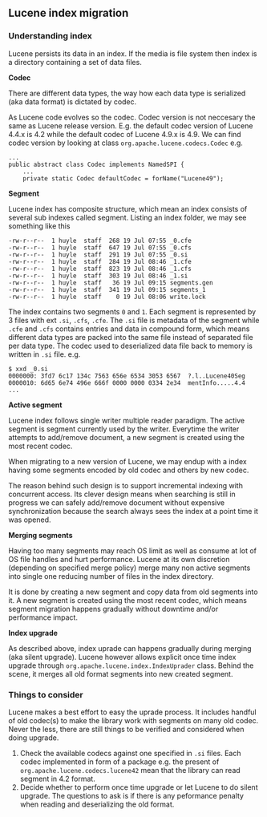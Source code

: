 ## Lucene index migration

### Understanding index

Lucene persists its data in an index. If the media is file system then index is a directory containing a set of data files. 

**Codec**

There are different data types, the way how each data type is serialized (aka data format) is dictated by codec. 

As Lucene code evolves so the codec. Codec version is not neccesary the same as Lucene release version. 
E.g. the default codec version of Lucene 4.4.x is 4.2 while the default codec of Lucene 4.9.x is 4.9. We can find codec version by looking at class `org.apache.lucene.codecs.Codec`  e.g.

    ...
    public abstract class Codec implements NamedSPI {
        ...
        private static Codec defaultCodec = forName("Lucene49");

**Segment**

Lucene index has composite structure, which mean an index consists of several sub indexes called segment. Listing an index folder, we may see something like this

    -rw-r--r--  1 huyle  staff  268 19 Jul 07:55 _0.cfe
    -rw-r--r--  1 huyle  staff  647 19 Jul 07:55 _0.cfs
    -rw-r--r--  1 huyle  staff  291 19 Jul 07:55 _0.si
    -rw-r--r--  1 huyle  staff  284 19 Jul 08:46 _1.cfe
    -rw-r--r--  1 huyle  staff  823 19 Jul 08:46 _1.cfs
    -rw-r--r--  1 huyle  staff  303 19 Jul 08:46 _1.si
    -rw-r--r--  1 huyle  staff   36 19 Jul 09:15 segments.gen
    -rw-r--r--  1 huyle  staff  341 19 Jul 09:15 segments_1
    -rw-r--r--  1 huyle  staff    0 19 Jul 08:06 write.lock

The index contains two segments `0` and `1`. Each segment is represented by 3 files with ext `.si`, `.cfs`, `.cfe`. The `.si` file is metadata of the segment while `.cfe` and `.cfs` contains entries and data in compound form, which means different data types are packed into the same file instead of separated file per data type. The codec used to deserialized data file back to memory is written in `.si` file. e.g.

    $ xxd _0.si
    0000000: 3fd7 6c17 134c 7563 656e 6534 3053 6567  ?.l..Lucene40Seg
    0000010: 6d65 6e74 496e 666f 0000 0000 0334 2e34  mentInfo.....4.4
    ...

**Active segment**

Lucene index follows single writer multiple reader paradigm. The active segment is segment currently used by the writer. Everytime the writer attempts to add/remove document, a new segment is created using the most recent codec.

When migrating to a new version of Lucene, we may endup with a index having some segments encoded by old codec and others by new codec.

The reason behind such design is to support incremental indexing with concurrent access. Its clever design means when searching is still in progress we can safely add/remove document without expensive synchronization because the search always sees the index at a point time it was opened.

**Merging segments**

Having too many segments may reach OS limit as well as consume at lot of OS file handles and hurt performance. Lucene at its own discretion (depending on specified merge policy) merge many non active segments into single one reducing number of files in the index directory.

It is done by creating a new segment and copy data from old segments into it. A new segment is created using the most recent codec, which means segment migration happens gradually without downtime and/or performance impact. 

**Index upgrade**

As described above, index uprade can happens gradually during merging (aka silent upgrade). Lucene however allows explicit once time index upgrade through `org.apache.lucene.index.IndexUprader` class. Behind the scene, it merges all old format segments into new created segment.

### Things to consider

Lucene makes a best effort to easy the uprade process. It includes handful of old codec(s) to make the library work with segments on many old codec. Never the less, there are still things to be verified and considered when doing upgrade.

1. Check the available codecs against one specified in `.si` files. Each codec implemented in form of a package e.g. the present of `org.apache.lucene.codecs.lucene42` mean that the library can read segment in 4.2 format.
2. Decide whether to perform once time upgrade or let Lucene to do silent upgrade. The questions to ask is if there is any peformance penalty when reading and deserializing the old format. 


